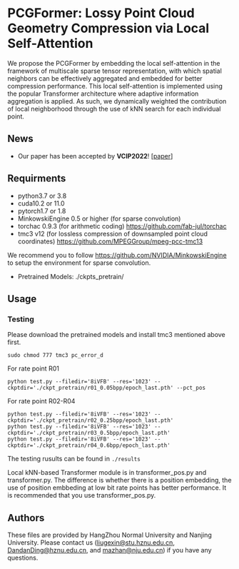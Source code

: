 # PCGFormer: Lossy Point Cloud Geometry Compression via Local Self-Attention

We propose the PCGFormer by embedding the local self-attention in the framework of multiscale sparse tensor representation, with which spatial neighbors can be effectively
aggregated and embedded for better compression performance. This local self-attention is implemented using the popular Transformer architecture where adaptive information aggregation 
is applied. As such, we dynamically weighted the contribution of local neighborhood through the use of kNN search for each individual point.
## News

- Our paper has been accepted by **VCIP2022**! [[paper](https://ieeexplore.ieee.org/abstract/document/10008892)]

## Requirments
- python3.7 or 3.8
- cuda10.2 or 11.0
- pytorch1.7 or 1.8
- MinkowskiEngine 0.5 or higher (for sparse convolution)
- torchac 0.9.3 (for arithmetic coding) https://github.com/fab-jul/torchac
- tmc3 v12 (for lossless compression of downsampled point cloud coordinates) https://github.com/MPEGGroup/mpeg-pcc-tmc13

We recommend you to follow https://github.com/NVIDIA/MinkowskiEngine to setup the environment for sparse convolution. 

- Pretrained Models: ./ckpts_pretrain/

## Usage

### Testing
Please download the pretrained models and install tmc3 mentioned above first.
```shell
sudo chmod 777 tmc3 pc_error_d
```
For rate point R01
```shell
python test.py --filedir='8iVFB' --res='1023' --ckptdir='./ckpt_pretrain/r01_0.05bpp/epoch_last.pth' --pct_pos
```
For rate point R02-R04
```shell
python test.py --filedir='8iVFB' --res='1023' --ckptdir='./ckpt_pretrain/r02_0.25bpp/epoch_last.pth'
python test.py --filedir='8iVFB' --res='1023' --ckptdir='./ckpt_pretrain/r03_0.5bpp/epoch_last.pth'
python test.py --filedir='8iVFB' --res='1023' --ckptdir='./ckpt_pretrain/r04_0.6bpp/epoch_last.pth'
```
The testing rusults can be found in `./results`

Local kNN-based Transformer module is in transformer_pos.py and transformer.py.
The difference is whether there is a position embedding, the use of position embbeding at low bit rate points has better performance.
It is recommended that you use transformer_pos.py.

## Authors
These files are provided by HangZhou Normal University and Nanjing University. 
Please contact us (liugexin@stu.hznu.edu.cn, DandanDing@hznu.edu.cn, and mazhan@nju.edu.cn) if you have any questions.
